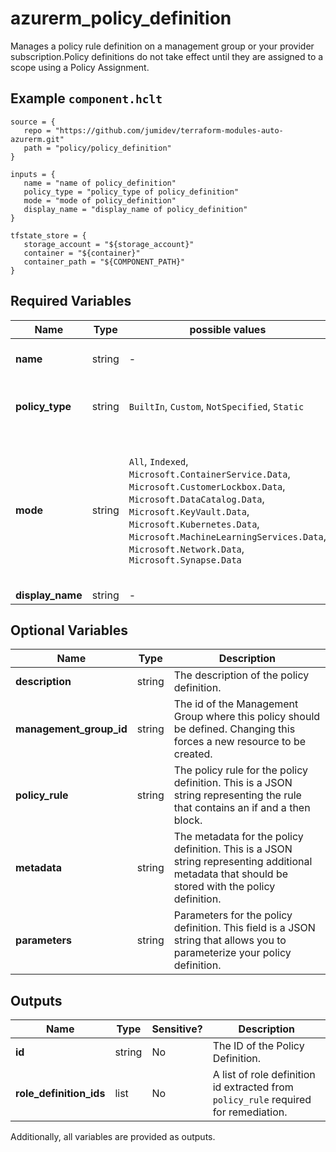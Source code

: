 # azurerm_policy_definition

Manages a policy rule definition on a management group or your provider subscription.Policy definitions do not take effect until they are assigned to a scope using a Policy Assignment.

## Example `component.hclt`

```hcl
source = {
   repo = "https://github.com/jumidev/terraform-modules-auto-azurerm.git" 
   path = "policy/policy_definition" 
}

inputs = {
   name = "name of policy_definition" 
   policy_type = "policy_type of policy_definition" 
   mode = "mode of policy_definition" 
   display_name = "display_name of policy_definition" 
}

tfstate_store = {
   storage_account = "${storage_account}" 
   container = "${container}" 
   container_path = "${COMPONENT_PATH}" 
}

```

## Required Variables

| Name | Type |  possible values |  Description |
| ---- | --------- |  ----------- | ----------- |
| **name** | string |  -  |  The name of the policy definition. Changing this forces a new resource to be created. | 
| **policy_type** | string |  `BuiltIn`, `Custom`, `NotSpecified`, `Static`  |  The policy type. Possible values are `BuiltIn`, `Custom`, `NotSpecified` and `Static`. Changing this forces a new resource to be created. | 
| **mode** | string |  `All`, `Indexed`, `Microsoft.ContainerService.Data`, `Microsoft.CustomerLockbox.Data`, `Microsoft.DataCatalog.Data`, `Microsoft.KeyVault.Data`, `Microsoft.Kubernetes.Data`, `Microsoft.MachineLearningServices.Data`, `Microsoft.Network.Data`, `Microsoft.Synapse.Data`  |  The policy resource manager mode that allows you to specify which resource types will be evaluated. Possible values are `All`, `Indexed`, `Microsoft.ContainerService.Data`, `Microsoft.CustomerLockbox.Data`, `Microsoft.DataCatalog.Data`, `Microsoft.KeyVault.Data`, `Microsoft.Kubernetes.Data`, `Microsoft.MachineLearningServices.Data`, `Microsoft.Network.Data` and `Microsoft.Synapse.Data`. | 
| **display_name** | string |  -  |  The display name of the policy definition. | 

## Optional Variables

| Name | Type |  Description |
| ---- | --------- |  ----------- |
| **description** | string |  The description of the policy definition. | 
| **management_group_id** | string |  The id of the Management Group where this policy should be defined. Changing this forces a new resource to be created. | 
| **policy_rule** | string |  The policy rule for the policy definition. This is a JSON string representing the rule that contains an if and a then block. | 
| **metadata** | string |  The metadata for the policy definition. This is a JSON string representing additional metadata that should be stored with the policy definition. | 
| **parameters** | string |  Parameters for the policy definition. This field is a JSON string that allows you to parameterize your policy definition. | 



## Outputs

| Name | Type | Sensitive? | Description |
| ---- | ---- | --------- | --------- |
| **id** | string | No  | The ID of the Policy Definition. | 
| **role_definition_ids** | list | No  | A list of role definition id extracted from `policy_rule` required for remediation. | 

Additionally, all variables are provided as outputs.

